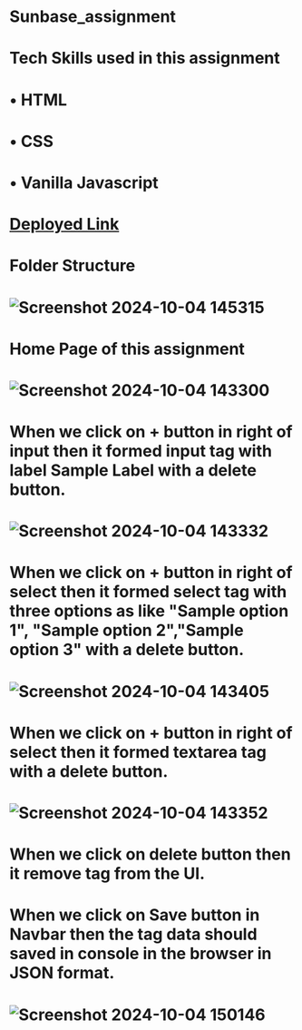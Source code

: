 # Sunbase_assignment

# Tech Skills used in this assignment
# • HTML
# • CSS
# • Vanilla Javascript

# [Deployed Link](https://dynamicformdesigner.netlify.app/)

# Folder Structure
# ![Screenshot 2024-10-04 145315](https://github.com/user-attachments/assets/2406ab5d-cc3d-4695-8b5a-ce8e53d0ad9f)

# Home Page of this assignment
# ![Screenshot 2024-10-04 143300](https://github.com/user-attachments/assets/d3651b90-7ef3-4860-87b3-f36f6e3f1b90)


# When we click on + button in right of input then it formed input tag with label Sample Label with a delete  button.
# ![Screenshot 2024-10-04 143332](https://github.com/user-attachments/assets/daf1af53-75fd-4041-8c7a-0dfa45c0f55e)

# When we click on + button in right of select  then it formed select tag with three options as like "Sample option 1", "Sample option 2","Sample option 3" with a delete  button.
# ![Screenshot 2024-10-04 143405](https://github.com/user-attachments/assets/250422d3-60b4-4520-abc5-32201afe72b6)

# When we click on + button in right of select  then it formed textarea tag with a delete  button.
# ![Screenshot 2024-10-04 143352](https://github.com/user-attachments/assets/3decc557-de21-452a-b718-07a589fe867e)

# When we click on delete button then it remove tag from the UI.

# When we click on Save button in Navbar then the tag data should saved in console in the browser in JSON format.
# ![Screenshot 2024-10-04 150146](https://github.com/user-attachments/assets/38294d11-288e-4fe8-9709-bea774152d7a)




